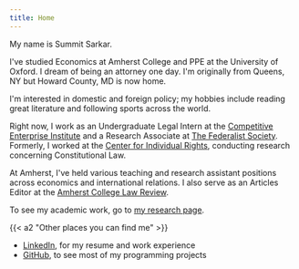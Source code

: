 ```yaml
---
title: Home
---
```


My name is Summit Sarkar.

I've studied Economics at Amherst College and PPE at the University of Oxford. I dream of being an attorney one day.
I'm originally from Queens, NY but Howard County, MD is now home.

I'm interested in domestic and foreign policy; my hobbies include reading great literature and following sports across the world.

Right now, I work as an Undergraduate Legal Intern at the [Competitive Enterprise Institute](https://cei.org/) and a Research Associate at [The Federalist Society](https://fedsoc.org/). Formerly, I worked at the [Center for Individual Rights](https://en.wikipedia.org/wiki/Center_for_Individual_Rights), conducting research concerning Constitutional Law.

At Amherst, I've held various teaching and research assistant positions across economics and international relations. I also serve as an Articles Editor at the [Amherst College Law Review](https://amherstlawreview.wordpress.com/).

To see my academic work, go to [my research page](/research).

{{< a2 "Other places you can find me" >}}

- [LinkedIn](https://www.linkedin.com/in/summit-sarkar/), for my resume and work experience
- [GitHub](https://github.com/ssharker21), to see most of my programming projects
